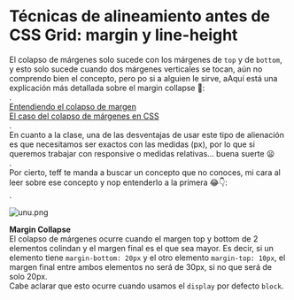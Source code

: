# Técnicas de alineamiento antes de CSS Grid: margin y line-height

El colapso de márgenes solo sucede con los márgenes de `top` y de `bottom`, y esto solo sucede cuando dos márgenes verticales se tocan, aún no comprendo bien el concepto, pero po si a alguien le sirve, aAquí está una explicación más detallada sobre el margin collapse 🤔:  
.  
[Entendiendo el colapso de margen](https://developer.mozilla.org/es/docs/Web/CSS/CSS_Modelo_Caja/Mastering_margin_collapsing)  
[El caso del colapso de márgenes en CSS](https://cybmeta.com/colapso-de-margenes-en-css)  
.  
En cuanto a la clase, una de las desventajas de usar este tipo de alienación es que necesitamos ser exactos con las medidas (px), por lo que si queremos trabajar con responsive o medidas relativas… buena suerte 😦  
.  
Por cierto, teff te manda a buscar un concepto que no conoces, mi cara al leer sobre ese concepto y nop entenderlo a la primera 😂👇:  
.  

![unu.png](https://static.platzi.com/media/user_upload/unu-ca511b1a-ef82-4bc7-a8b0-282337f77ddc.jpg)


**Margin Collapse**  
El colapso de márgenes ocurre cuando el margen top y bottom de 2 elementos colindan y el margen final es el que sea mayor. Es decir, si un elemento tiene `margin-bottom: 20px` y el otro elemento `margin-top: 10px`, el margen final entre ambos elementos no será de 30px, si no que será de solo 20px.  
Cabe aclarar que esto ocurre cuando usamos el `display` por defecto `block`.